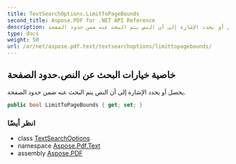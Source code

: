 ```yaml
---
title: TextSearchOptions.LimitToPageBounds
second_title: Aspose.PDF for .NET API Reference
description: خاصية خيارات البحث عن النص. يحصل أو يحدد الإشارة إلى أن النص يتم البحث عنه ضمن حدود الصفحة
type: docs
weight: 50
url: /ar/net/aspose.pdf.text/textsearchoptions/limittopagebounds/
---
```

## خاصية خيارات البحث عن النص.حدود الصفحة

يحصل أو يحدد الإشارة إلى أن النص يتم البحث عنه ضمن حدود الصفحة.

```csharp
public bool LimitToPageBounds { get; set; }
```

### انظر أيضًا

* class [TextSearchOptions](../)
* namespace [Aspose.Pdf.Text](../../../aspose.pdf.text/)
* assembly [Aspose.PDF](../../../)